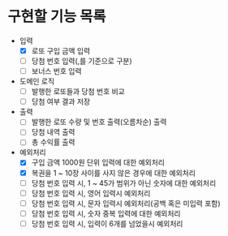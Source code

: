 # 구현할 기능 목록

- 입력
  - [x] 로또 구입 금액 입력
  - [ ] 당첨 번호 입력(,를 기준으로 구분)
  - [ ] 보너스 번호 입력
- 도메인 로직
  - [ ] 발행한 로또들과 당첨 번호 비교
  - [ ] 당첨 여부 결과 저장
- 출력
  - [ ] 발행한 로또 수량 및 번호 출력(오름차순) 출력
  - [ ] 당첨 내역 출력
  - [ ] 총 수익률 출력
- 예외처리
  - [x] 구입 금액 1000원 단위 입력에 대한 예외처리
  - [x] 복권을 1 ~ 10장 사이를 사지 않은 경우에 대한 예외처리
  - [ ] 당첨 번호 입력 시, 1 ~ 45가 범위가 아닌 숫자에 대한 예외처리
  - [ ] 당첨 번호 입력 시, 영어 입력시 예외처리
  - [ ] 당첨 번호 입력 시, 문자 입력시 예외처리(공백 혹은 미입력 포함)
  - [ ] 당첨 번호 입력 시, 숫자 중복 입력에 대한 예외처리
  - [ ] 당첨 번호 입력 시, 입력이 6개를 넘었을시 예외처리
